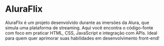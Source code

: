 # AluraFlix
AluraFlix é um projeto desenvolvido durante as imersões da Alura, que simula uma plataforma de streaming. Aqui você encontra o código-fonte com foco em praticar HTML, CSS, JavaScript e integração com APIs. Ideal para quem quer aprimorar suas habilidades em desenvolvimento front-end!
